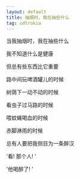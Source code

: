 ```yaml
---
layout: default
title: 抽烟时，我在抽些什么
tag: udtrokia
---
```


当我抽烟时，我在抽些什么

我不知道什么是健康

但总有些东西比它重要

路中间玩啤酒罐儿的时候

树荫下一动不动的时候 

看虫子过马路的时候

喂蚊蝇喝血的时候

赤脚淋雨的时候 

总有人要把我侧目为一条醉汉 

'看! 那个人! ' 

'他喝醉了! ' 
